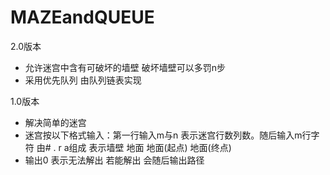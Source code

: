 # MAZEandQUEUE
2.0版本
* 允许迷宫中含有可破坏的墙壁 破坏墙壁可以多罚n步
* 采用优先队列 由队列链表实现

1.0版本
* 解决简单的迷宫
* 迷宫按以下格式输入：第一行输入m与n 表示迷宫行数列数。随后输入m行字符 由# . r a组成 表示墙壁 地面 地面(起点) 地面(终点)
* 输出0 表示无法解出 若能解出 会随后输出路径
